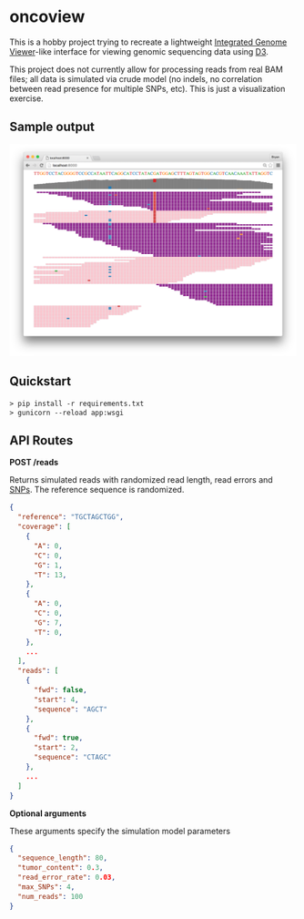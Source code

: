 # oncoview

This is a hobby project trying to recreate a lightweight [Integrated Genome Viewer](https://www.broadinstitute.org/igv/)-like interface for viewing genomic sequencing data using [D3](https://d3js.org/).

This project does not currently allow for processing reads from real BAM files; all data is simulated via crude model (no indels, no correlation between read presence for multiple SNPs, etc).   This is just a visualization exercise.


## Sample output
![](sample.png)

## Quickstart
```
> pip install -r requirements.txt
> gunicorn --reload app:wsgi
```
  
## API Routes
**POST /reads**

Returns simulated reads with randomized read length, read errors and [SNPs](https://en.wikipedia.org/wiki/Single-nucleotide_polymorphism).  The reference sequence is randomized.

```json
{
  "reference": "TGCTAGCTGG",
  "coverage": [
    {
      "A": 0,
      "C": 0,
      "G": 1,
      "T": 13,
    },
    {
      "A": 0,
      "C": 0,
      "G": 7,
      "T": 0,
    },
    ...
  ],
  "reads": [
    {
      "fwd": false,
      "start": 4,
      "sequence": "AGCT"
    },
    {
      "fwd": true,
      "start": 2,
      "sequence": "CTAGC"
    },
    ...
  ]
}
```


**Optional arguments**

These arguments specify the simulation model parameters

```json
{
  "sequence_length": 80,
  "tumor_content": 0.3,
  "read_error_rate": 0.03,
  "max_SNPs": 4,
  "num_reads": 100
}
```
